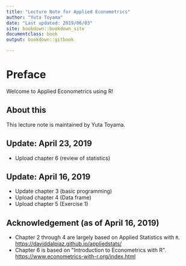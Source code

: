 ```yaml
---
title: "Lecture Note for Applied Econometrics"
author: "Yuta Toyama"
date: "Last updated: 2019/06/03"
site: bookdown::bookdown_site
documentclass: book
output: bookdown::gitbook

---
```


# Preface

Welcome to Applied Econometrics using R!

<!-- If you need PDF output, uncomment bookdown::pdf_book above in YAML. You will need a LaTeX installation, e.g., https://yihui.name/tinytex/ -->

## About this 

This lecture note is maintained by Yuta Toyama.

## Update: April 23, 2019
* Upload chapter 6 (review of statistics)

## Update: April 16, 2019
* Update chapter 3 (basic programming)
* Upload chapter 4 (Data frame)
* Upload chapter 5 (Exercise 1)

## Acknowledgement (as of April 16, 2019)

- Chapter 2 through 4 are largely based on Applied Statistics with `R`. https://daviddalpiaz.github.io/appliedstats/
- Chapter 6 is based on  "Introduction to Econometrics with R". https://www.econometrics-with-r.org/index.html
